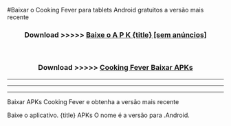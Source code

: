 #Baixar o Cooking Fever  para tablets Android gratuitos a versão mais recente


<div align="center">
<h3>Download >>>>> <a href="https://pt-web.web.app/?pt= {title}">Baixe o A P K {title} [sem anúncios]</a></h3><br>

<h3>Download >>>>> <a href="https://pt-web.web.app/?pt= {title}">Cooking Fever Baixar APKs</a></h3>
</div>

----------------------------------------------------------

----------------------------------------------------------

----------------------------------------------------------

Baixar APKs Cooking Fever e obtenha a versão mais recente

Baixe o aplicativo. {title} APKs O nome é a versão para .Android.


